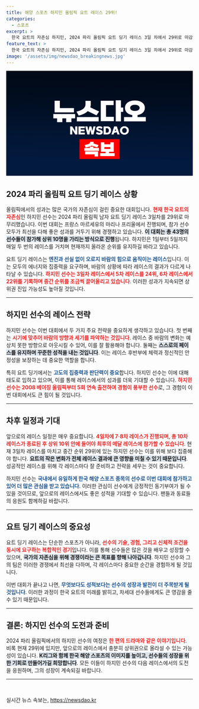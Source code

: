 ```yaml
---
title: 해양 스포츠 하지민 올림픽 요트 레이스 29위!
categories:
  - 스포츠
excerpt: >
  한국 요트의 자존심 하지민, 2024 파리 올림픽 요트 딩기 레이스 3일 차에서 29위로 마감! 메달 레이스 진출을 위해 10위 안에 들어야 하는 상황, 그의 도전은 계속됩니다!
feature_text: >
  한국 요트의 자존심 하지민, 2024 파리 올림픽 요트 딩기 레이스 3일 차에서 29위로 마감! 메달 레이스 진출을 위해 10위 안에 들어야 하는 상황, 그의 도전은 계속됩니다!
image: '/assets/img/newsdao_breakingnews.jpg'
---
```


<p><img src="/assets/img/newsdao_breakingnews.jpg" alt="implanttips 속보" /></p>

<h2 data-ke-size="size26">2024 파리 올림픽 요트 딩기 레이스 상황</h2>

<p data-ke-size="size16">올림픽에서의 성과는 많은 국가의 자존심이 걸린 중요한 대회입니다. <b><span style="color: #ee2323;">현재 한국 요트의 자존심</span></b>인 하지민 선수는 2024 파리 올림픽 남자 요트 딩기 레이스 3일차를 29위로 마무리했습니다. 이번 대회는 프랑스 마르세유의 마리나 프리울에서 진행되며, 참가 선수 모두가 최선을 다해 좋은 성과를 거두기 위해 경쟁하고 있습니다. <b><span style="background-color: #21538527;">이 대회는 총 43명의 선수들이 참가해 상위 10명을 가리는 방식으로 진행</span></b>됩니다. 하지민은 1일부터 5일까지 매일 두 번의 레이스를 거치며 현재까지 올라온 순위를 유지하길 바라고 있습니다. </p>

<p data-ke-size="size16">요트 딩기 레이스는 <b><span style="color: #1a5490;">엔진과 선실 없이 오로지 바람의 힘으로 움직이는 레이스</span></b>입니다. 이는 모두의 에너지와 집중력을 요구하며, 바람의 상황에 따라 레이스의 결과가 다르게 나타날 수 있습니다. <b><span style="color: #ee2323;">하지민 선수는 3일차 레이스에서 5차 레이스를 24위, 6차 레이스에서 22위를 기록하며 중간 순위를 조금씩 끌어올리고 있습니다</span></b>. 이러한 성과가 지속되면 상위권 진입 가능성도 높아질 것입니다.</p>

<hr>

<h2 data-ke-size="size26">하지민 선수의 레이스 전략</h2>

<p data-ke-size="size16">하지민 선수는 이번 대회에서 두 가지 주요 전략을 중요하게 생각하고 있습니다. 첫 번째는 <b><span style="color: #ee2323;">시기에 맞추어 바람의 방향과 세기를 파악하는 것입니다</span></b>. 레이스 중 바람의 변화는 예상치 못한 방향으로 아웃시킬 수 있어, 이를 잘 활용해야 합니다. 둘째는 <b><span style="background-color: #21538527;">스스로의 페이스를 유지하며 꾸준한 성적을 내는 것입니다</span></b>. 이는 레이스 후반부에 체력과 정신적인 안정성을 보장하는 데 중요한 역할을 합니다.</p>

<p data-ke-size="size16">특히 요트 딩기에서는 <b><span style="color: #1a5490;">고도의 집중력과 판단력이 중요</span></b>합니다. 하지민 선수는 이에 대해 태도로 임하고 있으며, 이를 통해 레이스에서의 성과를 더욱 기대할 수 있습니다. <b><span style="color: #ee2323;">하지민 선수는 2008 베이징 올림픽부터 5회 연속 출전하여 경험이 풍부한 선수</span></b>로, 그 경험이 이번 대회에서도 큰 힘이 될 것입니다.</p>

<hr>

<h2 data-ke-size="size26">차후 일정과 기대</h2>

<p data-ke-size="size16">앞으로의 레이스 일정은 매우 중요합니다. <b><span style="color: #ee2323;">4일차에 7·8차 레이스가 진행되며, 총 10차 레이스가 종료된 후 상위 10위 안에 들어야 최후의 메달 레이스에 참가할 수 있습니다</span></b>. 현재 3일차 레이스를 마치고 중간 순위 29위에 있는 하지민 선수는 이를 위해 보다 집중해야 합니다. <b><span style="background-color: #21538527;">요트의 작은 변화가 전체 레이스 결과에 큰 영향을 미칠 수 있기 때문입니다</span></b>. 성공적인 레이스를 위해 각 레이스마다 잘 준비하고 전략을 세우는 것이 중요합니다.</p>

<p data-ke-size="size16">하지민 선수는 <b><span style="color: #1a5490;">국내에서 유일하게 한국 해양 스포츠 종목의 선수로 이번 대회에 참가하고 있어 더 많은 관심을 받고 있습니다</span></b>. 이러한 관심이 선수에게 긍정적인 동기부여가 될 수 있을 것이므로, 앞으로의 레이스에서도 좋은 성적을 기대할 수 있습니다. 팬들과 동료들의 응원도 함께하길 바랍니다.</p>

<hr>

<h2 data-ke-size="size26">요트 딩기 레이스의 중요성</h2>

<p data-ke-size="size16">요트 딩기 레이스는 단순한 스포츠가 아니라, <b><span style="color: #ee2323;">선수의 기술, 경험, 그리고 신체적 조건을 동시에 요구하는 복합적인 경기</span></b>입니다. 이를 통해 선수들은 많은 것을 배우고 성장할 수 있으며, <b><span style="background-color: #21538527;">국가의 자존심을 위해 경쟁이라는 큰 목표를 향해 나아갑니다</span></b>. 하지민 선수와 그의 팀은 이러한 경쟁에서 최선을 다하며, 각 레이스마다 중요한 순간을 경험하게 될 것입니다.</p>

<p data-ke-size="size16">이번 대회가 끝나고 나면, <b><span style="color: #1a5490;">무엇보다도 성적보다는 선수의 성장과 발전이 더 주목받게 될 것입니다</span></b>. 이러한 과정이 한국 요트의 미래를 밝히고, 차세대 선수들에게도 큰 영감을 줄 수 있기 때문입니다.</p>

<hr>

<h2 data-ke-size="size26">결론: 하지민 선수의 도전과 준비</h2>

<p data-ke-size="size16">2024 파리 올림픽에서의 하지민 선수의 여정은 <b><span style="color: #ee2323;">한 편의 드라마와 같은 이야기입니다</span></b>. 비록 현재 29위에 있지만, 앞으로의 레이스에서 충분히 상위권으로 올라설 수 있는 가능성이 있습니다. <b><span style="background-color: #21538527;">K리그와 함께 한국 해양 스포츠의 이미지를 높이고, 선수들의 성장을 위한 기회로 만들어가길 희망합니다</span></b>. 모든 이들이 하지민 선수의 다음 레이스에서의 도전을 응원하며, 그의 성장이 계속되길 바랍니다.</p> 

<hr>

<p data-ke-size="size16">&nbsp;</p>
실시간 뉴스 속보는, <a href="https://newsdao.kr" rel="dofollow">https://newsdao.kr</a>



